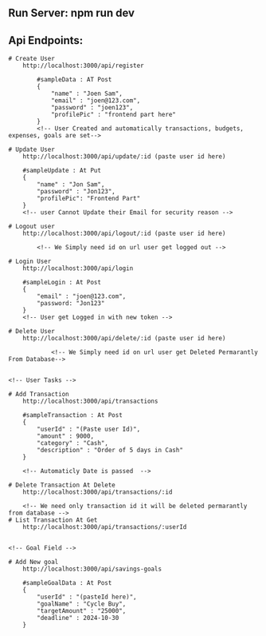 ## Run Server: npm run dev



## Api Endpoints:
    # Create User
        http://localhost:3000/api/register

            #sampleData : AT Post
            {
                "name" : "Joen Sam",
                "email" : "joen@123.com",
                "password" : "joen123",
                "profilePic" : "frontend part here"
            }
            <!-- User Created and automatically transactions, budgets, expenses, goals are set-->

    # Update User
        http://localhost:3000/api/update/:id (paste user id here)

        #sampleUpdate : At Put
        {
            "name" : "Jon Sam",
            "password" : "Jon123",
            "profilePic": "Frontend Part"
        }
        <!-- user Cannot Update their Email for security reason -->

    # Logout user
        http://localhost:3000/api/logout/:id (paste user id here)

            <!-- We Simply need id on url user get logged out -->
    
    # Login User
        http://localhost:3000/api/login

        #sampleLogin : At Post
        {
            "email" : "joen@123.com",
            "password: "Jon123"
        }
        <!-- User get Logged in with new token -->

    # Delete User
        http://localhost:3000/api/delete/:id (paste user id here)

                <!-- We Simply need id on url user get Deleted Permarantly From Database-->


    <!-- User Tasks -->

    # Add Transaction
        http://localhost:3000/api/transactions

        #sampleTransaction : At Post
        {
            "userId" : "(Paste user Id)",
            "amount" : 9000,
            "category" : "Cash",
            "description" : "Order of 5 days in Cash"
        }

        <!-- Automaticly Date is passed  -->

    # Delete Transaction At Delete
        http://localhost:3000/api/transactions/:id

        <!-- We need only transaction id it will be deleted permarantly from database -->
    # List Transaction At Get
        http://localhost:3000/api/transactions/:userId

    
    <!-- Goal Field -->

    # Add New goal
        http://localhost:3000/api/savings-goals

        #sampleGoalData : At Post
        {
            "userId" : "(pasteId here)",
            "goalName" : "Cycle Buy",
            "targetAmount" : "25000",
            "deadline" : 2024-10-30
        }

    


    